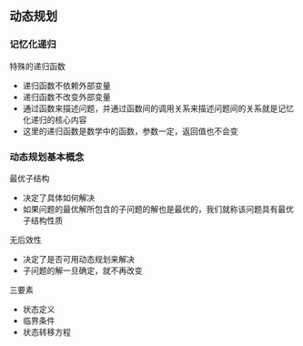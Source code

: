## 动态规划

### 记忆化递归
特殊的递归函数
* 递归函数不依赖外部变量
* 递归函数不改变外部变量
* 通过函数来描述问题，并通过函数间的调用关系来描述问题间的关系就是记忆化递归的核心内容
* 这里的递归函数是数学中的函数，参数一定，返回值也不会变

### 动态规划基本概念
最优子结构
* 决定了具体如何解决
* 如果问题的最优解所包含的子问题的解也是最优的，我们就称该问题具有最优子结构性质

无后效性
* 决定了是否可用动态规划来解决
* 子问题的解一旦确定，就不再改变

三要素
* 状态定义
* 临界条件
* 状态转移方程